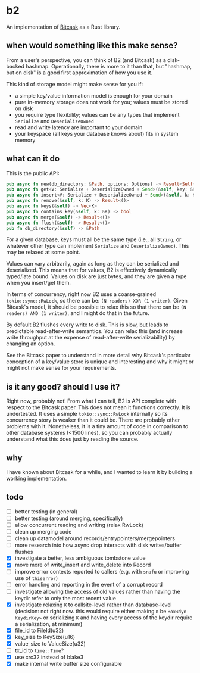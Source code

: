 # b2

An implementation of [Bitcask](https://riak.com/assets/bitcask-intro.pdf) as a Rust library.

## when would something like this make sense?

From a user's perspective, you can think of B2 (and Bitcask) as a disk-backed hashmap.
Operationally, there is more to it than that, but "hashmap, but on disk" is a good first approximation of how you use it.

This kind of storage model might make sense for you if:
- a simple key/value information model is enough for your domain
- pure in-memory storage does not work for you; values must be stored on disk
- you require type flexibility; values can be any types that implement `Serialize` and `DeserializeOwned`
- read and write latency are important to your domain
- your keyspace (all keys your database knows about) fits in system memory

## what can it do

This is the public API:

```rust
pub async fn new(db_directory: &Path, options: Options) -> Result<Self>
pub async fn get<V: Serialize + DeserializeOwned + Send>(&self, key: &K) -> Result<Option<V>>
pub async fn insert<V: Serialize + DeserializeOwned + Send>(&self, k: K, v: V) -> Result<()>
pub async fn remove(&self, k: K) -> Result<()>
pub async fn keys(&self) -> Vec<K>
pub async fn contains_key(&self, k: &K) -> bool
pub async fn merge(&self) -> Result<()>
pub async fn flush(&self) -> Result<()>
pub fn db_directory(&self) -> &Path
```

For a given database, keys must all be the same type (i.e., all `String`, or whatever other type can implement `Serialize` and `DeserializeOwned`). This may be relaxed at some point.

Values can vary arbitrarily, again as long as they can be serialized and deserialized. This means that for values, B2 is effectively dynamically typed/late bound. Values on disk are just bytes, and they are given a type when you insert/get them.

In terms of concurrency, right now B2 uses a coarse-grained `tokio::sync::RwLock`, so there can be: `(N readers) XOR (1 writer)`. Given Bitcask's model, it should be possible to relax this so that there can be `(N readers) AND (1 writer)`, and I might do that in the future.

By default B2 flushes every write to disk. This is slow, but leads to predictable read-after-write semantics. You can relax this (and increase write throughput at the expense of read-after-write serializability) by changing an option.

See the Bitcask paper to understand in more detail why Bitcask's particular conception of a key/value store is unique and interesting and why it might or might not make sense for your requirements.

## is it any good? should I use it?

Right now, probably not! From what I can tell, B2 is API complete with respect to the Bitcask paper. This does not mean it functions correctly. It is undertested. It uses a simple `tokio::sync::RwLock` internally so its concurrency story is weaker than it could be. There are probably other problems with it. Nonetheless, it is a tiny amount of code in comparison to other database systems (<1500 lines), so you can probably actually understand what this does just by reading the source.

## why

I have known about Bitcask for a while, and I wanted to learn it by building a working implementation.

## todo

- [ ] better testing (in general)
- [ ] better testing (around merging, specifically)
- [ ] allow concurrent reading and writing (relax RwLock)
- [ ] clean up merging code
- [ ] clean up datamodel around records/entrypointers/mergepointers
- [ ] more research into how async drop interacts with disk writes/buffer flushes
- [x] investigate a better, less ambiguous tombstone value
- [x] move more of write_insert and write_delete into Record
- [ ] improve error contexts reported to callers (e.g. with `snafu` or improving use of `thiserror`)
- [ ] error handling and reporting in the event of a corrupt record
- [ ] investigate allowing the access of old values rather than having the keydir refer to only the most recent value
- [x] investigate relaxing `K` to callsite-level rather than database-level (decision: not right now. this would require either making `K` be `Box<dyn KeydirKey>` or serializing `K` and having every access of the keydir require a serialization, at minimum)
- [x] file_id to FileId(u32)
- [x] key_size to KeySize(u16)
- [x] value_size to ValueSize(u32)
- [ ] tx_id to `time::Time`?
- [x] use crc32 instead of blake3
- [x] make internal write buffer size configurable
